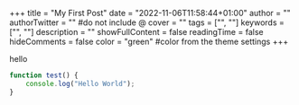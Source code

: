 +++
title = "My First Post"
date = "2022-11-06T11:58:44+01:00"
author = ""
authorTwitter = "" #do not include @
cover = ""
tags = ["", ""]
keywords = ["", ""]
description = ""
showFullContent = false
readingTime = false
hideComments = false
color = "green" #color from the theme settings
+++

hello

```js
function test() {
    console.log("Hello World");
}
```